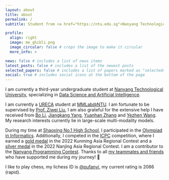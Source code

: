 ```yaml
---
layout: about
title: about
permalink: /
subtitle: Student from <a href="https://ntu.edu.sg">Nanyang Technological University</a>

profile:
  align: right
  image: me_ghibli.png
  image_circular: false # crops the image to make it circular
  more_info: >

news: false # includes a list of news items
latest_posts: false # includes a list of the newest posts
selected_papers: false # includes a list of papers marked as "selected={true}"
social: true # includes social icons at the bottom of the page
---
```


I am currently a third-year undergraduate student at [Nanyang Technological University](https://www.ntu.edu.sg/), specializing in [Data Science and Artificial Intelligence](https://www.ntu.edu.sg/education/undergraduate-programme/bachelor-of-science-in-data-science-artificial-intelligence).

I am currently a [URECA](<https://www.ntu.edu.sg/education/undergraduate-research-experience-on-campus-(ureca)>) student at [MMLab@NTU](https://www.mmlab-ntu.com/). I am fortunate to be supervised by [Prof. Ziwei Liu](https://liuziwei7.github.io/), I am also grateful for the extensive help I have received from [Bo Li](https://brianboli.com/), [Jiangkang Yang](https://jingkang50.github.io/), [Yuanhan Zhang](https://zhangyuanhan-ai.github.io/) and [Yezhen Wang](https://scholar.google.com/citations?user=g-VEnLEAAAAJ). My research interests currently lie in large-scale multi-modality models.

During my time at [Shaoxing No.1 High School](http://www.sxyz.net/), I participated in the [Olympiad in Informatics](https://www.noi.cn/). Additionally, I competed in the [ICPC](https://icpc.global/) competition, where I earned a [gold medal](/assets/pdf/awards/Kunming.pdf) in the 2022 Kunming Asia Regional Contest and a [silver medal](/assets/pdf/awards/Nanjing.pdf) in the 2022 Nanjing Asia Regional Contest. I am a contributor to the [Nanyang Programming Contest](https://ntu-icpc.github.io/npc/). Thanks to all [my teammates and friends](/icpc) who have supported me during my journey! 🙏

I like to play chess, my lichess ID is [@pufanyi](https://lichess.org/@/pufanyi), my current rating is 2086 (rapid).
